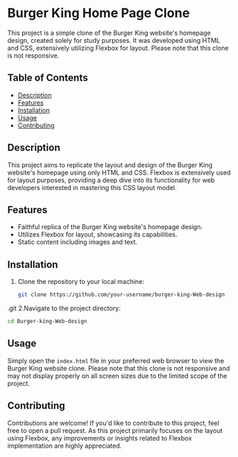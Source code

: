 # **Burger King Home Page Clone**

This project is a simple clone of the Burger King website's homepage design, created solely for study purposes. It was developed using HTML and CSS, extensively utilizing Flexbox for layout. Please note that this clone is not responsive.

## Table of Contents

- [Description](#description)
- [Features](#features)
- [Installation](#installation)
- [Usage](#usage)
- [Contributing](#contributing)

## Description

This project aims to replicate the layout and design of the Burger King website's homepage using only HTML and CSS. Flexbox is extensively used for layout purposes, providing a deep dive into its functionality for web developers interested in mastering this CSS layout model.

## Features

- Faithful replica of the Burger King website's homepage design.
- Utilizes Flexbox for layout, showcasing its capabilities.
- Static content including images and text.

## Installation

1. Clone the repository to your local machine:

   ```bash
   git clone https://github.com/your-username/burger-king-Web-design
.git
2.Navigate to the project directory:
   ```bash
   cd Burger-king-Web-design
   ```
## Usage

Simply open the `index.html` file in your preferred web browser to view the Burger King website clone. Please note that this clone is not responsive and may not display properly on all screen sizes due to the limited scope of the project.

## Contributing

Contributions are welcome! If you'd like to contribute to this project, feel free to open a pull request. As this project primarily focuses on the layout using Flexbox, any improvements or insights related to Flexbox implementation are highly appreciated.
